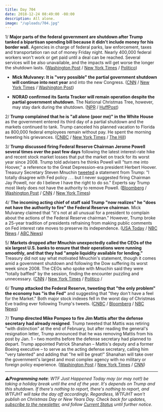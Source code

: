 ```yaml
---
title: Day 704
date: 2018-12-24 08:49:00 -08:00
description: All alone.
image: "/uploads/704.jpg"
---
```


1/ **Major parts of the federal government are shutdown after Trump tanked a bipartisan spending bill because it didn't include money for his border wall.** Agencies in charge of federal parks, law enforcement, taxes and transportation ran out of money Friday night. Nearly 400,000 federal workers won't work or get paid until a deal can be reached. Several services will be also unavailable, and the impacts will get worse the longer the shutdown lasts. ([Washington Post](https://www.washingtonpost.com/politics/trump-leans-on-mcconnell-to-pass-spending-bill-with-border-funding-in-senate/2018/12/21/31bb453a-0517-11e9-b5df-5d3874f1ac36_story.html?utm_term=.1426246a184b) / [New York Times](https://www.nytimes.com/2018/12/21/us/politics/trump-shutdown-border-wall.html) / [Politico](https://www.politico.com/story/2018/12/21/senate-trump-wall-1072331))

* **Mick Mulvaney: It is "very possible" the partial government shutdown will continue into next year** and into the new Congress. ([CNN](https://www.cnn.com/2018/12/23/politics/mick-mulvaney-shutdown/index.html) / [New York Times](https://www.nytimes.com/2018/12/23/us/politics/shutdown-trump-democrats.html) / [Washington Post](https://www.washingtonpost.com/business/economy/very-possible-shutdown-could-last-into-new-year-white-house-budget-director-mick-mulvaney-says/2018/12/23/2e6de67c-06bf-11e9-a3f0-71c95106d96a_story.html))

* **NORAD confirmed its Santa Tracker will remain operation despite the partial government shutdown**. The National Christmas Tree, however, may stay dark during the shutdown. ([NPR](https://www.npr.org/2018/12/23/679646329/santa-tracker-unaffected-by-government-shutdown-norad-says) / [HuffPost](https://www.huffingtonpost.com/entry/national-christmas-tree-dark-shutdown_us_5c20c286e4b0407e907d3b90))

2/ **Trump complained that he is "all alone (poor me)" in the White House** as the government entered its third day of a partial shutdown and the markets continued to tank. Trump canceled his planned vacation to Florida as 800,000 federal employees remain without pay. He spent the morning tweeting his grievances. ([CNBC](https://www.cnbc.com/2018/12/24/trump-spends-christmas-eve-attacking-enemies-blasting-the-fed.html) / [New York Times](https://www.nytimes.com/2018/12/24/us/politics/trump-tweets-christmas-eve.html) / [The Hill](https://thehill.com/homenews/administration/422759-trump-i-am-all-alone-in-the-white-house-waiting-on-dems-for-deal))

3/ **Trump discussed firing Federal Reserve Chairman Jerome Powell several times over the past few days** following the latest interest-rate hike and recent stock market losses that put the market on track for its worst year since 2008. Trump told advisers he thinks Powell will "turn me into Hoover," a reference to the Great Depression-era president Herbert Hoover. Treasury Secretary Steven Mnuchin [tweeted](https://twitter.com/stevenmnuchin1/status/1076614027093061632?ref_src=twsrc%5Etfw%7Ctwcamp%5Etweetembed%7Ctwterm%5E1076614027093061632&ref_url=https%3A%2F%2Fabcnews.go.com%2FPolitics%2Ftrump-recognizes-doesnt-authority-fire-fed-chairman-mulvaney%2Fstory%3Fid%3D59977720) a statement from Trump: "I totally disagree with Fed policy . . . but I never suggested firing Chairman Jay Powell, nor do I believe I have the right to do so." Experts say Trump most likely does not have the authority to remove Powell. ([Bloomberg](https://www.bloomberg.com/news/articles/2018-12-22/trump-said-to-discuss-firing-fed-s-powell-after-latest-rate-hike) / [Washington Post](https://www.washingtonpost.com/business/economy/exasperated-over-the-market-plunge-trump-asks-advisers-whether-he-can-fire-federal-reserve-chairman-jerome-powell/2018/12/22/a71b8df2-0635-11e9-9122-82e98f91ee6f_story.html) / [CNN](https://www.cnn.com/2018/12/22/politics/trump-jerome-powell-fire-interest-rate-hike/index.html) / [New York Times](https://www.nytimes.com/2018/12/23/us/mick-mulvaney-steve-mnuchin-twitter.html))

4/ **The incoming acting chief of staff said Trump "now realizes" he "does not have the authority to fire" the Federal Reserve chairman**. Mick Mulvaney claimed that "it's not at all unusual for a president to complain about the actions of the Federal Reserve chairman." However, Trump broke a 25-year tradition of presidents refraining from making public comments on Fed interest rate moves to preserve its independence. ([USA Today](https://www.usatoday.com/story/money/2018/12/23/mulvaney-trump-now-realizes-he-cant-fire-fed-chief-jerome-powell/2403176002/) / [NBC News](https://www.nbcnews.com/politics/donald-trump/trump-knows-he-can-t-fire-fed-chair-jerome-powell-n951426) / [ABC News](https://abcnews.go.com/Politics/trump-recognizes-doesnt-authority-fire-fed-chairman-mulvaney/story?id=59977720))

5/ **Markets dropped after Mnuchin unexpectedly called the CEOs of the six largest U.S. banks to ensure that their operations were running smoothly, and that they had "ample liquidity available for lending."** Treasury did not say what motivated Mnuchin's statement, though it comes amid a government shutdown and following the Dow suffering its worst week since 2008. The CEOs who spoke with Mnuchin said they were "totally baffled" by the session, finding the encounter puzzling and unnecessary. ([CNN](https://www.cnn.com/2018/12/24/investing/stock-market-today-dow/index.html) / [New York Times](https://www.nytimes.com/2018/12/24/business/stock-markets.html) / [Politico](https://www.politico.com/story/2018/12/23/mnuchin-banks-market-stability-1074807) /

6/ **Trump attacked the Federal Reserve, tweeting that "the only problem" the economy has "is the Fed"** and suggesting that "they don't have a feel for the Market." Both major stock indexes fell in the worst day of Christmas Eve trading ever following Trump's tweets. ([CNBC](https://www.cnbc.com/2018/12/24/us-stock-futures-fall-slightly-as-the-dow-attempts-to-rebound-from-its-worst-week-in-a-decade.html) / [Bloomberg](https://www.bloomberg.com/news/articles/2018-12-24/trump-blasts-federal-reserve-as-u-s-economy-s-only-problem) / [NBC News](https://www.nbcnews.com/business/markets/dow-drops-653-points-worst-christmas-eve-trading-day-ever-n951661))

7/ **Trump directed Mike Pompeo to fire Jim Mattis after the defense secretary had already resigned**. Trump tweeted that Mattis was retiring "with distinction" at the end of February, but after reading the general's resignation letter, Trump announced that he was removing Mattis from his post by Jan. 1 – two months before the defense secretary had planned to depart. Trump appointed Patrick Shanahan – Mattis's deputy and a former Boeing executive – to serve as the acting defense secretary, calling him "very talented" and adding that "he will be great!" Shanahan will take over the government's largest and most complex agency with no military or foreign policy experience. ([Washington Post](https://www.washingtonpost.com/politics/trump-forces-mattis-out-two-months-early-names-shanahan-acting-defense-secretary/2018/12/23/b78a0478-06d2-11e9-a3f0-71c95106d96a_story.html) / [New York Times](https://www.nytimes.com/2018/12/23/us/politics/trump-mattis.html) / [CNN](https://www.cnn.com/2018/12/24/politics/who-is-patrick-shanahan-acting-defense-department-secretary/index.html))

---

⚠️***Programming note**: WTF Just Happened Today may (or may not!) be taking a holiday break until the end of the year. It's depends on Trump and this shutdown. If there's nothing to report, there's nothing to report, and WTFJHT will take the day off accordingly. Regardless, WTFJHT won't publish on Christmas Day or New Years Day. Check back for updates, [subscribe to the newsletter](https://whatthefuckjusthappenedtoday.com/subscribe/), and follow [Current Status](https://currentstatus.io/) until further notice.*